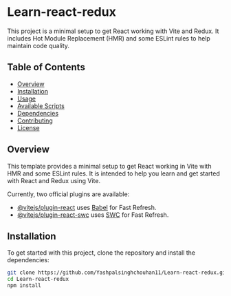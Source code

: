 # Learn-react-redux

This project is a minimal setup to get React working with Vite and Redux. It includes Hot Module Replacement (HMR) and some ESLint rules to help maintain code quality.

## Table of Contents

- [Overview](#overview)
- [Installation](#installation)
- [Usage](#usage)
- [Available Scripts](#available-scripts)
- [Dependencies](#dependencies)
- [Contributing](#contributing)
- [License](#license)

## Overview

This template provides a minimal setup to get React working in Vite with HMR and some ESLint rules. It is intended to help you learn and get started with React and Redux using Vite.

Currently, two official plugins are available:

- [@vitejs/plugin-react](https://github.com/vitejs/vite-plugin-react/blob/main/packages/plugin-react/README.md) uses [Babel](https://babeljs.io/) for Fast Refresh.
- [@vitejs/plugin-react-swc](https://github.com/vitejs/vite-plugin-react-swc) uses [SWC](https://swc.rs/) for Fast Refresh.

## Installation

To get started with this project, clone the repository and install the dependencies:

```sh
git clone https://github.com/Yashpalsinghchouhan11/Learn-react-redux.git
cd Learn-react-redux
npm install
